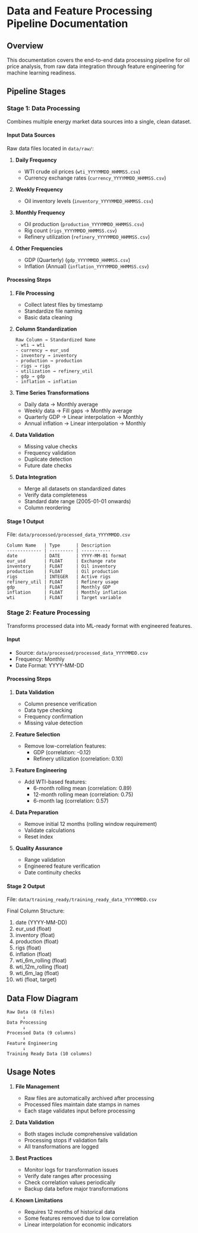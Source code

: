 # Data and Feature Processing Pipeline Documentation

## Overview
This documentation covers the end-to-end data processing pipeline for oil price analysis, from raw data integration through feature engineering for machine learning readiness.

## Pipeline Stages

### Stage 1: Data Processing
Combines multiple energy market data sources into a single, clean dataset.

#### Input Data Sources
Raw data files located in `data/raw/`:

1. **Daily Frequency**
   - WTI crude oil prices (`wti_YYYYMMDD_HHMMSS.csv`)
   - Currency exchange rates (`currency_YYYYMMDD_HHMMSS.csv`)

2. **Weekly Frequency**
   - Oil inventory levels (`inventory_YYYYMMDD_HHMMSS.csv`)

3. **Monthly Frequency**
   - Oil production (`production_YYYYMMDD_HHMMSS.csv`)
   - Rig count (`rigs_YYYYMMDD_HHMMSS.csv`)
   - Refinery utilization (`refinery_YYYYMMDD_HHMMSS.csv`)

4. **Other Frequencies**
   - GDP (Quarterly) (`gdp_YYYYMMDD_HHMMSS.csv`)
   - Inflation (Annual) (`inflation_YYYYMMDD_HHMMSS.csv`)

#### Processing Steps

1. **File Processing**
   - Collect latest files by timestamp
   - Standardize file naming
   - Basic data cleaning

2. **Column Standardization**
   ```
   Raw Column → Standardized Name
   - wti → wti
   - currency → eur_usd
   - inventory → inventory
   - production → production
   - rigs → rigs
   - utilization → refinery_util
   - gdp → gdp
   - inflation → inflation
   ```

3. **Time Series Transformations**
   - Daily data → Monthly average
   - Weekly data → Fill gaps → Monthly average
   - Quarterly GDP → Linear interpolation → Monthly
   - Annual inflation → Linear interpolation → Monthly

4. **Data Validation**
   - Missing value checks
   - Frequency validation
   - Duplicate detection
   - Future date checks

5. **Data Integration**
   - Merge all datasets on standardized dates
   - Verify data completeness
   - Standard date range (2005-01-01 onwards)
   - Column reordering

#### Stage 1 Output
File: `data/processed/processed_data_YYYYMMDD.csv`

```
Column Name   | Type      | Description
------------- | --------- | -----------
date          | DATE      | YYYY-MM-01 format
eur_usd       | FLOAT     | Exchange rate
inventory     | FLOAT     | Oil inventory
production    | FLOAT     | Oil production
rigs          | INTEGER   | Active rigs
refinery_util | FLOAT     | Refinery usage
gdp           | FLOAT     | Monthly GDP
inflation     | FLOAT     | Monthly inflation
wti           | FLOAT     | Target variable
```

### Stage 2: Feature Processing
Transforms processed data into ML-ready format with engineered features.

#### Input
- Source: `data/processed/processed_data_YYYYMMDD.csv`
- Frequency: Monthly
- Date Format: YYYY-MM-DD

#### Processing Steps

1. **Data Validation**
   - Column presence verification
   - Data type checking
   - Frequency confirmation
   - Missing value detection

2. **Feature Selection**
   - Remove low-correlation features:
     - GDP (correlation: -0.12)
     - Refinery utilization (correlation: 0.10)

3. **Feature Engineering**
   - Add WTI-based features:
     - 6-month rolling mean (correlation: 0.89)
     - 12-month rolling mean (correlation: 0.75)
     - 6-month lag (correlation: 0.57)

4. **Data Preparation**
   - Remove initial 12 months (rolling window requirement)
   - Validate calculations
   - Reset index

5. **Quality Assurance**
   - Range validation
   - Engineered feature verification
   - Date continuity checks

#### Stage 2 Output
File: `data/training_ready/training_ready_data_YYYYMMDD.csv`

Final Column Structure:
1. date (YYYY-MM-DD)
2. eur_usd (float)
3. inventory (float)
4. production (float)
5. rigs (float)
6. inflation (float)
7. wti_6m_rolling (float)
8. wti_12m_rolling (float)
9. wti_6m_lag (float)
10. wti (float, target)

## Data Flow Diagram
```
Raw Data (8 files)
      ↓
Data Processing
      ↓
Processed Data (9 columns)
      ↓
Feature Engineering
      ↓
Training Ready Data (10 columns)
```

## Usage Notes

1. **File Management**
   - Raw files are automatically archived after processing
   - Processed files maintain date stamps in names
   - Each stage validates input before processing

2. **Data Validation**
   - Both stages include comprehensive validation
   - Processing stops if validation fails
   - All transformations are logged

3. **Best Practices**
   - Monitor logs for transformation issues
   - Verify date ranges after processing
   - Check correlation values periodically
   - Backup data before major transformations

4. **Known Limitations**
   - Requires 12 months of historical data
   - Some features removed due to low correlation
   - Linear interpolation for economic indicators
